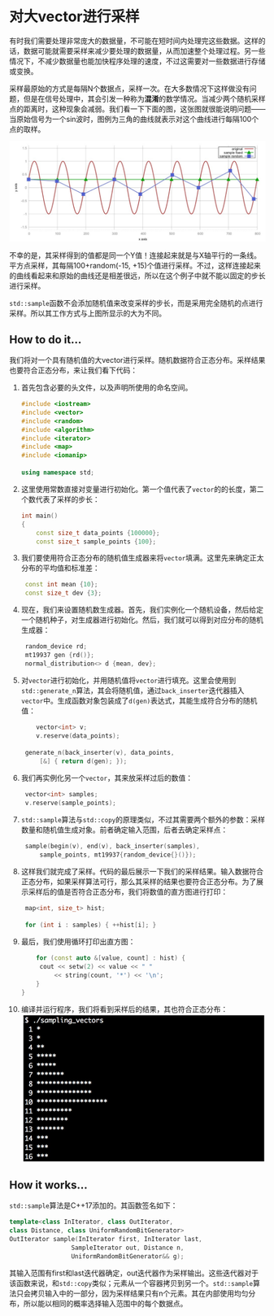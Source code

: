 # 对大vector进行采样

有时我们需要处理非常庞大的数据量，不可能在短时间内处理完这些数据。这样的话，数据可能就需要采样来减少要处理的数据量，从而加速整个处理过程。另一些情况下，不减少数据量也能加快程序处理的速度，不过这需要对一些数据进行存储或变换。

采样最原始的方式是每隔N个数据点，采样一次。在大多数情况下这样做没有问题，但是在信号处理中，其会引发一种称为**混淆**的数学情况。当减少两个随机采样点的距离时，这种现象会减弱。我们看一下下面的图，这张图就很能说明问题——当原始信号为一个sin波时，图例为三角的曲线就表示对这个曲线进行每隔100个点的取样。

![](../../images/chapter5/5-8-1.png)

不幸的是，其采样得到的值都是同一个Y值！连接起来就是与X轴平行的一条线。平方点采样，其每隔100+random(-15,  +15)个值进行采样。不过，这样连接起来的曲线看起来和原始的曲线还是相差很远，所以在这个例子中就不能以固定的步长进行采样。

`std::sample`函数不会添加随机值来改变采样的步长，而是采用完全随机的点进行采样。所以其工作方式与上图所显示的大为不同。

## How to do it...

我们将对一个具有随机值的大vector进行采样。随机数据符合正态分布。采样结果也要符合正态分布，来让我们看下代码：

1. 首先包含必要的头文件，以及声明所使用的命名空间。

   ```c++
   #include <iostream>
   #include <vector>
   #include <random>
   #include <algorithm>
   #include <iterator>
   #include <map>
   #include <iomanip>

   using namespace std; 
   ```

2. 这里使用常数直接对变量进行初始化。第一个值代表了`vector`的的长度，第二个数代表了采样的步长：

   ```c++
   int main()
   {
       const size_t data_points {100000};
       const size_t sample_points {100};
   ```

3. 我们要使用符合正态分布的随机值生成器来将`vector`填满。这里先来确定正太分布的平均值和标准差：

   ```c++
   	const int mean {10};
   	const size_t dev {3};
   ```

4. 现在，我们来设置随机数生成器。首先，我们实例化一个随机设备，然后给定一个随机种子，对生成器进行初始化。然后，我们就可以得到对应分布的随机生成器：

   ```c++
   	random_device rd;
   	mt19937 gen {rd()};
   	normal_distribution<> d {mean, dev};
   ```

5. 对`vector`进行初始化，并用随机值将`vector`进行填充。这里会使用到`std::generate_n`算法，其会将随机值，通过`back_inserter`迭代器插入`vector`中。生成函数对象包装成了`d(gen)`表达式，其能生成符合分布的随机值：

   ```c++
       vector<int> v;
       v.reserve(data_points);
       
   	generate_n(back_inserter(v), data_points,
       	[&] { return d(gen); });
   ```

6. 我们再实例化另一个`vector`，其来放采样过后的数值：

   ```c++
   	vector<int> samples;
   	v.reserve(sample_points);
   ```

7. `std::sample`算法与`std::copy`的原理类似，不过其需要两个额外的参数：采样数量和随机值生成对象。前者确定输入范围，后者去确定采样点：

   ```c++
   	sample(begin(v), end(v), back_inserter(samples),
   		sample_points, mt19937{random_device{}()});
   ```

8. 这样我们就完成了采样。代码的最后展示一下我们的采样结果。输入数据符合正态分布，如果采样算法可行，那么其采样的结果也要符合正态分布。为了展示采样后的值是否符合正态分布，我们将数值的直方图进行打印：

   ```c++
   	map<int, size_t> hist;

   	for (int i : samples) { ++hist[i]; }
   ```

9. 最后，我们使用循环打印出直方图：

   ```c++
       for (const auto &[value, count] : hist) {
       	cout << setw(2) << value << " "
       		<< string(count, '*') << '\n';
       }
   }
   ```

10. 编译并运行程序，我们将看到采样后的结果，其也符合正态分布：![](../../images/chapter5/5-8-2.png)

## How it works...

 `std::sample`算法是C++17添加的。其函数签名如下：

```c++
template<class InIterator, class OutIterator,
class Distance, class UniformRandomBitGenerator>
OutIterator sample(InIterator first, InIterator last,
				 SampleIterator out, Distance n,
				 UniformRandomBitGenerator&& g);
```

其输入范围有first和last迭代器确定，out迭代器作为采样输出。这些迭代器对于该函数来说，和`std::copy`类似；元素从一个容器拷贝到另一个。`std::sample`算法只会拷贝输入中的一部分，因为采样结果只有n个元素。其在内部使用均匀分布，所以能以相同的概率选择输入范围中的每个数据点。